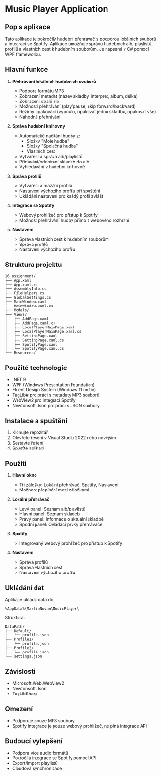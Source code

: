# Music Player Application

## Popis aplikace
Tato aplikace je pokročilý hudební přehrávač s podporou lokálních souborů a integrací se Spotify. Aplikace umožňuje správu hudebních alb, playlistů, profilů a vlastních cest k hudebním souborům. Je napsaná v C# pomocí WPF frameworku.

## Hlavní funkce
1. **Přehrávání lokálních hudebních souborů**
   - Podpora formátu MP3
   - Zobrazení metadat (název skladby, interpret, album, délka)
   - Zobrazení obalů alb
   - Možnosti přehrávání (play/pause, skip forward/backward)
   - Režimy opakování (vypnuto, opakovat jednu skladbu, opakovat vše)
   - Náhodné přehrávání

2. **Správa hudební knihovny**
   - Automatické načítání hudby z:
     - Složky "Moje hudba"
     - Složky "Společná hudba"
     - Vlastních cest
   - Vytváření a správa alb/playlistů
   - Přidávání/odebírání skladeb do alb
   - Vyhledávání v hudební knihovně

3. **Správa profilů**
   - Vytváření a mazání profilů
   - Nastavení výchozího profilu při spuštění
   - Ukládání nastavení pro každý profil zvlášť

4. **Integrace se Spotify**
   - Webový prohlížeč pro přístup k Spotify
   - Možnost přehrávání hudby přímo z webového rozhraní

5. **Nastavení**
   - Správa vlastních cest k hudebním souborům
   - Správa profilů
   - Nastavení výchozího profilu

## Struktura projektu
```
16_assignment/
├── App.xaml
├── App.xaml.cs
├── AssemblyInfo.cs
├── FileHelpers.cs
├── GlobalSettings.cs
├── MainWindow.xaml
├── MainWindow.xaml.cs
├── Models/
├── Views/
│   ├── AddPage.xaml
│   ├── AddPage.xaml.cs
│   ├── LocalPlayerMainPage.xaml
│   ├── LocalPlayerMainPage.xaml.cs
│   ├── SettingPage.xaml
│   ├── SettingPage.xaml.cs
│   ├── SpotifyPage.xaml
│   └── SpotifyPage.xaml.cs
└── Resources/
```

## Použité technologie
- .NET 9
- WPF (Windows Presentation Foundation)
- Fluent Design System (Windows 11 motiv)
- TagLib# pro práci s metadaty MP3 souborů
- WebView2 pro integraci Spotify
- Newtonsoft.Json pro práci s JSON soubory

## Instalace a spuštění
1. Klonujte repozitář
2. Otevřete řešení v Visual Studiu 2022 nebo novějším
3. Sestavte řešení
4. Spusťte aplikaci

## Použití
1. **Hlavní okno**
   - Tři záložky: Lokální přehrávač, Spotify, Nastavení
   - Možnost přepínání mezi záložkami

2. **Lokální přehrávač**
   - Levý panel: Seznam alb/playlistů
   - Hlavní panel: Seznam skladeb
   - Pravý panel: Informace o aktuální skladbě
   - Spodní panel: Ovládací prvky přehrávače

3. **Spotify**
   - Integrovaný webový prohlížeč pro přístup k Spotify

4. **Nastavení**
   - Správa profilů
   - Správa vlastních cest
   - Nastavení výchozího profilu

## Ukládání dat
Aplikace ukládá data do:
```
%AppData%\MartinNovan\MusicPlayer\
```
Struktura:
```
DataPath/
├── Default/
│   └── profile.json
├── Profile1/
│   └── profile.json
├── Profile2/
│   └── profile.json
└── settings.json
```

## Závislosti
- Microsoft.Web.WebView2
- Newtonsoft.Json
- TagLibSharp

## Omezení
- Podporuje pouze MP3 soubory
- Spotify integrace je pouze webový prohlížeč, ne plná integrace API

## Budoucí vylepšení
- Podpora více audio formátů
- Pokročilá integrace se Spotify pomocí API
- Export/import playlistů
- Cloudová synchronizace